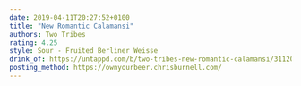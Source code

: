 ```yaml
---
date: 2019-04-11T20:27:52+0100
title: "New Romantic Calamansi"
authors: Two Tribes
rating: 4.25
style: Sour - Fruited Berliner Weisse
drink_of: https://untappd.com/b/two-tribes-new-romantic-calamansi/3112042
posting_method: https://ownyourbeer.chrisburnell.com/
---
```


